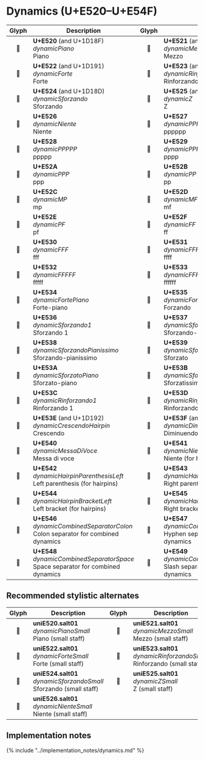 Dynamics (U+E520–U+E54F)
========================

| **Glyph** | **Description** | **Glyph** | **Description**
| :-------: | --------------- | :-------: | ---------------
|<span class="bravura_large">&#xe520;</span> | **U+E520** (and U+1D18F)<br/>*dynamicPiano*<br/>Piano | <span class="bravura_large">&#xe521;</span> | **U+E521** (and U+1D190)<br/>*dynamicMezzo*<br/>Mezzo
|<span class="bravura_large">&#xe522;</span> | **U+E522** (and U+1D191)<br/>*dynamicForte*<br/>Forte | <span class="bravura_large">&#xe523;</span> | **U+E523** (and U+1D18C)<br/>*dynamicRinforzando*<br/>Rinforzando
|<span class="bravura_large">&#xe524;</span> | **U+E524** (and U+1D18D)<br/>*dynamicSforzando*<br/>Sforzando | <span class="bravura_large">&#xe525;</span> | **U+E525** (and U+1D18E)<br/>*dynamicZ*<br/>Z
|<span class="bravura_large">&#xe526;</span> | **U+E526**<br/>*dynamicNiente*<br/>Niente | <span class="bravura_large">&#xe527;</span> | **U+E527**<br/>*dynamicPPPPPP*<br/>pppppp
|<span class="bravura_large">&#xe528;</span> | **U+E528**<br/>*dynamicPPPPP*<br/>ppppp | <span class="bravura_large">&#xe529;</span> | **U+E529**<br/>*dynamicPPPP*<br/>pppp
|<span class="bravura_large">&#xe52a;</span> | **U+E52A**<br/>*dynamicPPP*<br/>ppp | <span class="bravura_large">&#xe52b;</span> | **U+E52B**<br/>*dynamicPP*<br/>pp
|<span class="bravura_large">&#xe52c;</span> | **U+E52C**<br/>*dynamicMP*<br/>mp | <span class="bravura_large">&#xe52d;</span> | **U+E52D**<br/>*dynamicMF*<br/>mf
|<span class="bravura_large">&#xe52e;</span> | **U+E52E**<br/>*dynamicPF*<br/>pf | <span class="bravura_large">&#xe52f;</span> | **U+E52F**<br/>*dynamicFF*<br/>ff
|<span class="bravura_large">&#xe530;</span> | **U+E530**<br/>*dynamicFFF*<br/>fff | <span class="bravura_large">&#xe531;</span> | **U+E531**<br/>*dynamicFFFF*<br/>ffff
|<span class="bravura_large">&#xe532;</span> | **U+E532**<br/>*dynamicFFFFF*<br/>fffff | <span class="bravura_large">&#xe533;</span> | **U+E533**<br/>*dynamicFFFFFF*<br/>ffffff
|<span class="bravura_large">&#xe534;</span> | **U+E534**<br/>*dynamicFortePiano*<br/>Forte-piano | <span class="bravura_large">&#xe535;</span> | **U+E535**<br/>*dynamicForzando*<br/>Forzando
|<span class="bravura_large">&#xe536;</span> | **U+E536**<br/>*dynamicSforzando1*<br/>Sforzando 1 | <span class="bravura_large">&#xe537;</span> | **U+E537**<br/>*dynamicSforzandoPiano*<br/>Sforzando-piano
|<span class="bravura_large">&#xe538;</span> | **U+E538**<br/>*dynamicSforzandoPianissimo*<br/>Sforzando-pianissimo | <span class="bravura_large">&#xe539;</span> | **U+E539**<br/>*dynamicSforzato*<br/>Sforzato
|<span class="bravura_large">&#xe53a;</span> | **U+E53A**<br/>*dynamicSforzatoPiano*<br/>Sforzato-piano | <span class="bravura_large">&#xe53b;</span> | **U+E53B**<br/>*dynamicSforzatoFF*<br/>Sforzatissimo
|<span class="bravura_large">&#xe53c;</span> | **U+E53C**<br/>*dynamicRinforzando1*<br/>Rinforzando 1 | <span class="bravura_large">&#xe53d;</span> | **U+E53D**<br/>*dynamicRinforzando2*<br/>Rinforzando 2
|<span class="bravura_large">&#xe53e;</span> | **U+E53E** (and U+1D192)<br/>*dynamicCrescendoHairpin*<br/>Crescendo | <span class="bravura_large">&#xe53f;</span> | **U+E53F** (and U+1D193)<br/>*dynamicDiminuendoHairpin*<br/>Diminuendo
|<span class="bravura_large">&#xe540;</span> | **U+E540**<br/>*dynamicMessaDiVoce*<br/>Messa di voce | <span class="bravura_large">&#xe541;</span> | **U+E541**<br/>*dynamicNienteForHairpin*<br/>Niente (for hairpins)
|<span class="bravura_large">&#xe542;</span> | **U+E542**<br/>*dynamicHairpinParenthesisLeft*<br/>Left parenthesis (for hairpins) | <span class="bravura_large">&#xe543;</span> | **U+E543**<br/>*dynamicHairpinParenthesisRight*<br/>Right parenthesis (for hairpins)
|<span class="bravura_large">&#xe544;</span> | **U+E544**<br/>*dynamicHairpinBracketLeft*<br/>Left bracket (for hairpins) | <span class="bravura_large">&#xe545;</span> | **U+E545**<br/>*dynamicHairpinBracketRight*<br/>Right bracket (for hairpins)
|<span class="bravura_large">&#xe546;</span> | **U+E546**<br/>*dynamicCombinedSeparatorColon*<br/>Colon separator for combined dynamics | <span class="bravura_large">&#xe547;</span> | **U+E547**<br/>*dynamicCombinedSeparatorHyphen*<br/>Hyphen separator for combined dynamics
|<span class="bravura_large">&#xe548;</span> | **U+E548**<br/>*dynamicCombinedSeparatorSpace*<br/>Space separator for combined dynamics | <span class="bravura_large">&#xe549;</span> | **U+E549**<br/>*dynamicCombinedSeparatorSlash*<br/>Slash separator for combined dynamics

Recommended stylistic alternates
--------------------------------
| **Glyph** | **Description** | **Glyph** | **Description**
| :-------: | --------------- | :-------: | ---------------
|<span class="bravura_large">&#xf46b;</span> | **uniE520.salt01**<br/>*dynamicPianoSmall*<br/>Piano (small staff) | <span class="bravura_large">&#xf46c;</span> | **uniE521.salt01**<br/>*dynamicMezzoSmall*<br/>Mezzo (small staff)
|<span class="bravura_large">&#xf46d;</span> | **uniE522.salt01**<br/>*dynamicForteSmall*<br/>Forte (small staff) | <span class="bravura_large">&#xf46e;</span> | **uniE523.salt01**<br/>*dynamicRinforzandoSmall*<br/>Rinforzando (small staff)
|<span class="bravura_large">&#xf46f;</span> | **uniE524.salt01**<br/>*dynamicSforzandoSmall*<br/>Sforzando (small staff) | <span class="bravura_large">&#xf470;</span> | **uniE525.salt01**<br/>*dynamicZSmall*<br/>Z (small staff)
|<span class="bravura_large">&#xf471;</span> | **uniE526.salt01**<br/>*dynamicNienteSmall*<br/>Niente (small staff) | &nbsp; | &nbsp;

Implementation notes
---------------------

{% include "../implementation_notes/dynamics.md" %}